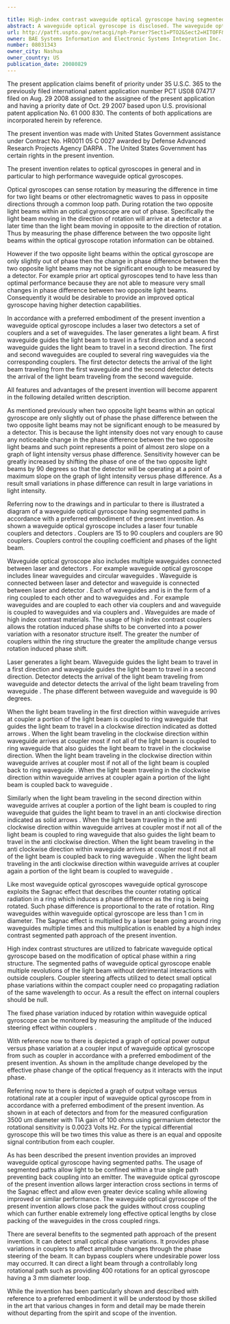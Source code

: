 ```yaml
---

title: High-index contrast waveguide optical gyroscope having segmented paths
abstract: A waveguide optical gyroscope is disclosed. The waveguide optical gyroscope includes a laser, two detectors, a set of couplers and a set of waveguides. The laser generates a light beam. A first waveguide guides the light beam to travel in a first direction, and a second waveguide guides the light beam to travel in a second direction. The first and second waveguides are coupled to several ring waveguides via the couplers. The first detector detects the arrival of the light beam traveling from the first waveguide, and the second detector detects the arrival of the light beam traveling from the second waveguide.
url: http://patft.uspto.gov/netacgi/nph-Parser?Sect1=PTO2&Sect2=HITOFF&p=1&u=%2Fnetahtml%2FPTO%2Fsearch-adv.htm&r=1&f=G&l=50&d=PALL&S1=08031343&OS=08031343&RS=08031343
owner: BAE Systems Information and Electronic Systems Integration Inc.
number: 08031343
owner_city: Nashua
owner_country: US
publication_date: 20080829
---
```

The present application claims benefit of priority under 35 U.S.C. 365 to the previously filed international patent application number PCT US08 074717 filed on Aug. 29 2008 assigned to the assignee of the present application and having a priority date of Oct. 29 2007 based upon U.S. provisional patent application No. 61 000 830. The contents of both applications are incorporated herein by reference.

The present invention was made with United States Government assistance under Contract No. HR0011 05 C 0027 awarded by Defense Advanced Research Projects Agency DARPA . The United States Government has certain rights in the present invention.

The present invention relates to optical gyroscopes in general and in particular to high performance waveguide optical gyroscopes.

Optical gyroscopes can sense rotation by measuring the difference in time for two light beams or other electromagnetic waves to pass in opposite directions through a common loop path. During rotation the two opposite light beams within an optical gyroscope are out of phase. Specifically the light beam moving in the direction of rotation will arrive at a detector at a later time than the light beam moving in opposite to the direction of rotation. Thus by measuring the phase difference between the two opposite light beams within the optical gyroscope rotation information can be obtained.

However if the two opposite light beams within the optical gyroscope are only slightly out of phase then the change in phase difference between the two opposite light beams may not be significant enough to be measured by a detector. For example prior art optical gyroscopes tend to have less than optimal performance because they are not able to measure very small changes in phase difference between two opposite light beams. Consequently it would be desirable to provide an improved optical gyroscope having higher detection capabilities.

In accordance with a preferred embodiment of the present invention a waveguide optical gyroscope includes a laser two detectors a set of couplers and a set of waveguides. The laser generates a light beam. A first waveguide guides the light beam to travel in a first direction and a second waveguide guides the light beam to travel in a second direction. The first and second waveguides are coupled to several ring waveguides via the corresponding couplers. The first detector detects the arrival of the light beam traveling from the first waveguide and the second detector detects the arrival of the light beam traveling from the second waveguide.

All features and advantages of the present invention will become apparent in the following detailed written description.

As mentioned previously when two opposite light beams within an optical gyroscope are only slightly out of phase the phase difference between the two opposite light beams may not be significant enough to be measured by a detector. This is because the light intensity does not vary enough to cause any noticeable change in the phase difference between the two opposite light beams and such point represents a point of almost zero slope on a graph of light intensity versus phase difference. Sensitivity however can be greatly increased by shifting the phase of one of the two opposite light beams by 90 degrees so that the detector will be operating at a point of maximum slope on the graph of light intensity versus phase difference. As a result small variations in phase difference can result in large variations in light intensity.

Referring now to the drawings and in particular to there is illustrated a diagram of a waveguide optical gyroscope having segmented paths in accordance with a preferred embodiment of the present invention. As shown a waveguide optical gyroscope includes a laser four tunable couplers and detectors . Couplers are 15 to 90 couplers and couplers are 90 couplers. Couplers control the coupling coefficient and phases of the light beam.

Waveguide optical gyroscope also includes multiple waveguides connected between laser and detectors . For example waveguide optical gyroscope includes linear waveguides and circular waveguides . Waveguide is connected between laser and detector and waveguide is connected between laser and detector . Each of waveguides and is in the form of a ring coupled to each other and to waveguides and . For example waveguides and are coupled to each other via couplers and and waveguide is coupled to waveguides and via couplers and . Waveguides are made of high index contrast materials. The usage of high index contrast couplers allows the rotation induced phase shifts to be converted into a power variation with a resonator structure itself. The greater the number of couplers within the ring structure the greater the amplitude change versus rotation induced phase shift.

Laser generates a light beam. Waveguide guides the light beam to travel in a first direction and waveguide guides the light beam to travel in a second direction. Detector detects the arrival of the light beam traveling from waveguide and detector detects the arrival of the light beam traveling from waveguide . The phase different between waveguide and waveguide is 90 degrees.

When the light beam traveling in the first direction within waveguide arrives at coupler a portion of the light beam is coupled to ring waveguide that guides the light beam to travel in a clockwise direction indicated as dotted arrows . When the light beam traveling in the clockwise direction within waveguide arrives at coupler most if not all of the light beam is coupled to ring waveguide that also guides the light beam to travel in the clockwise direction. When the light beam traveling in the clockwise direction within waveguide arrives at coupler most if not all of the light beam is coupled back to ring waveguide . When the light beam traveling in the clockwise direction within waveguide arrives at coupler again a portion of the light beam is coupled back to waveguide .

Similarly when the light beam traveling in the second direction within waveguide arrives at coupler a portion of the light beam is coupled to ring waveguide that guides the light beam to travel in an anti clockwise direction indicated as solid arrows . When the light beam traveling in the anti clockwise direction within waveguide arrives at coupler most if not all of the light beam is coupled to ring waveguide that also guides the light beam to travel in the anti clockwise direction. When the light beam traveling in the anti clockwise direction within waveguide arrives at coupler most if not all of the light beam is coupled back to ring waveguide . When the light beam traveling in the anti clockwise direction within waveguide arrives at coupler again a portion of the light beam is coupled to waveguide .

Like most waveguide optical gyroscopes waveguide optical gyroscope exploits the Sagnac effect that describes the counter rotating optical radiation in a ring which induces a phase difference as the ring is being rotated. Such phase difference is proportional to the rate of rotation. Ring waveguides within waveguide optical gyroscope are less than 1 cm in diameter. The Sagnac effect is multiplied by a laser beam going around ring waveguides multiple times and this multiplication is enabled by a high index contrast segmented path approach of the present invention.

High index contrast structures are utilized to fabricate waveguide optical gyroscope based on the modification of optical phase within a ring structure. The segmented paths of waveguide optical gyroscope enable multiple revolutions of the light beam without detrimental interactions with outside couplers. Coupler steering affects utilized to detect small optical phase variations within the compact coupler need co propagating radiation of the same wavelength to occur. As a result the effect on internal couplers should be null.

The fixed phase variation induced by rotation within waveguide optical gyroscope can be monitored by measuring the amplitude of the induced steering effect within couplers .

With reference now to there is depicted a graph of optical power output versus phase variation at a coupler input of waveguide optical gyroscope from such as coupler in accordance with a preferred embodiment of the present invention. As shown in the amplitude change developed by the effective phase change of the optical frequency as it interacts with the input phase.

Referring now to there is depicted a graph of output voltage versus rotational rate at a coupler input of waveguide optical gyroscope from in accordance with a preferred embodiment of the present invention. As shown in at each of detectors and from for the measured configuration 3500 um diameter with TIA gain of 100 ohms using germanium detector the rotational sensitivity is 0.0023 Volts Hz. For the typical differential gyroscope this will be two times this value as there is an equal and opposite signal contribution from each coupler.

As has been described the present invention provides an improved waveguide optical gyroscope having segmented paths. The usage of segmented paths allow light to be confined within a true single path preventing back coupling into an emitter. The waveguide optical gyroscope of the present invention allows larger interaction cross sections in terms of the Sagnac effect and allow even greater device scaling while allowing improved or similar performance. The waveguide optical gyroscope of the present invention allows close pack the guides without cross coupling which can further enable extremely long effective optical lengths by close packing of the waveguides in the cross coupled rings.

There are several benefits to the segmented path approach of the present invention. It can detect small optical phase variations. It provides phase variations in couplers to affect amplitude changes through the phase steering of the beam. It can bypass couplers where undesirable power loss may occurred. It can direct a light beam through a controllably long rotational path such as providing 400 rotations for an optical gyroscope having a 3 mm diameter loop.

While the invention has been particularly shown and described with reference to a preferred embodiment it will be understood by those skilled in the art that various changes in form and detail may be made therein without departing from the spirit and scope of the invention.

